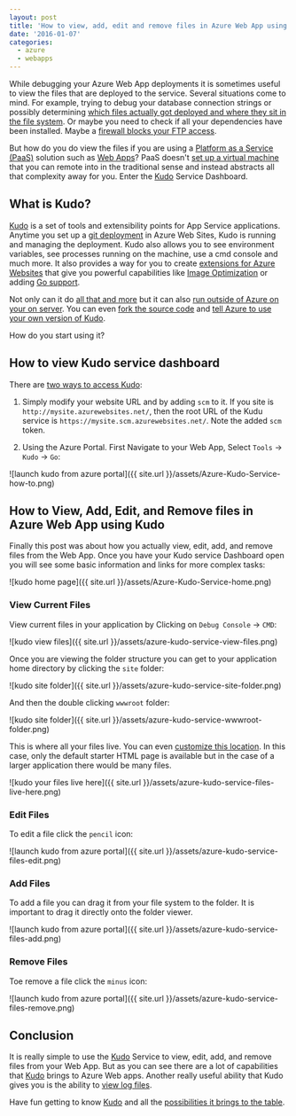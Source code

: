 ```yaml
---
layout: post
title: 'How to view, add, edit and remove files in Azure Web App using the Kudo service Dashboard'
date: '2016-01-07'
categories:
  - azure
  - webapps
---
```


While debugging your Azure Web App deployments it is sometimes useful to view the files that are deployed to the service.  Several situations come to mind.  For example, trying to debug your database connection strings or possibly determining [which files actually got deployed and where they sit in the file system](http://stackoverflow.com/questions/24497774/configure-python-3-4-and-django-on-windows-azure).  Or maybe you need to check if all your dependencies have been installed.   Maybe a [firewall blocks your FTP access](https://wiki.filezilla-project.org/Network_Configuration).

But how do you do view the files if you are using a [Platform as a Service (PaaS)](https://en.wikipedia.org/wiki/Platform_as_a_service) solution such as [Web Apps](https://azure.microsoft.com/en-us/services/app-service/web/)? PaaS doesn't [set up a virtual machine](setting-up-postgresql-in-azure-vm/) that you can remote into in the traditional sense and instead abstracts all that complexity away for you.  Enter the [Kudo](https://github.com/projectkudu/kudu/wiki) Service Dashboard.

## What is Kudo?
[Kudo](https://github.com/projectkudu/kudu/wiki) is a set of tools and extensibility points for App Service applications.  Anytime you set up a [git deployment](https://azure.microsoft.com/en-us/documentation/articles/web-sites-publish-source-control/) in Azure Web Sites, Kudo is running and managing the deployment.  Kudo also allows you to see environment variables, see processes running on the machine, use a cmd console and much more.  It also provides a way for you to create [extensions for Azure Websites](https://github.com/projectkudu/kudu/wiki/Azure-Site-Extensions) that give you powerful capabilities like [Image Optimization](https://github.com/ligershark/AzureJobs) or adding [Go support](https://github.com/wadewegner/azure-go-lang-site-extension).   

 Not only can it do [all that and more](https://github.com/projectkudu/kudu/wiki#features) but it can also [run outside of Azure on your on server](https://github.com/projectkudu/kudu/wiki/Deploying-to-a-server).  You can even [fork the source code](https://github.com/projectkudu/kudu) and [tell Azure to use your own version of Kudo](https://github.com/projectkudu/kudu/wiki/Deploy-locally-built-private-kudu-to-azure).
 
 How do you start using it?

## How to view Kudo service dashboard
There are [two ways to access Kudo](https://github.com/projectkudu/kudu/wiki/Accessing-the-kudu-service):

1. Simply modify your website URL and by adding `scm` to it. If you site is `http://mysite.azurewebsites.net/`, then the root URL of the Kudu service is `https://mysite.scm.azurewebsites.net/`. Note the added `scm` token.

2. Using the Azure Portal.  First Navigate to your Web App, Select `Tools` -> `Kudo` -> `Go`:

![launch kudo from azure portal]({{ site.url }}/assets/Azure-Kudo-Service-how-to.png)

## How to View, Add, Edit, and Remove files in Azure Web App using Kudo
Finally this post was about how you actually view, edit, add, and remove files from the Web App.  Once you have your Kudo service Dashboard open you will see some basic information and links for more complex tasks:

![kudo home page]({{ site.url }}/assets/Azure-Kudo-Service-home.png)

### View Current Files
View current files in your application by Clicking on `Debug Console` -> `CMD`:

![kudo view files]({{ site.url }}/assets/azure-kudo-service-view-files.png)

Once you are viewing the folder structure you can get to your application home directory by clicking the `site` folder:

![kudo site folder]({{ site.url }}/assets/azure-kudo-service-site-folder.png)

And then the double clicking `wwwroot` folder:

![kudo site folder]({{ site.url }}/assets/azure-kudo-service-wwwroot-folder.png)

This is where all your files live.  You can even [customize this location](https://github.com/projectkudu/kudu/wiki/Customizing-deployments).  In this case, only the default starter HTML page is available but in the case of a larger application there would be many files.

![kudo your files live here]({{ site.url }}/assets/azure-kudo-service-files-live-here.png)

### Edit Files
To edit a file click the `pencil` icon:

![launch kudo from azure portal]({{ site.url }}/assets/azure-kudo-service-files-edit.png)

### Add Files
To add a file you can drag it from your file system to the folder.  It is important to drag it directly onto the folder viewer.

![launch kudo from azure portal]({{ site.url }}/assets/azure-kudo-service-files-add.png)

### Remove Files
Toe remove a file click the `minus` icon:

![launch kudo from azure portal]({{ site.url }}/assets/azure-kudo-service-files-remove.png)

## Conclusion
It is really simple to use the [Kudo](https://github.com/projectkudu/kudu/wiki) Service to view, edit, add, and remove files from your Web App.  But as you can see there are a lot of capabilities that [Kudo](https://github.com/projectkudu/kudu/wiki) brings to Azure Web apps. Another really useful ability that Kudo gives you is the ability to [view log files](https://github.com/projectkudu/kudu/wiki/Diagnostic-Log-Stream).  

Have fun getting to know [Kudo](https://github.com/projectkudu/kudu/wiki) and all the [possibilities it brings to the table](http://blog.amitapple.com/post/56390805814/deployment-email/#.VpBq5BUrLic).